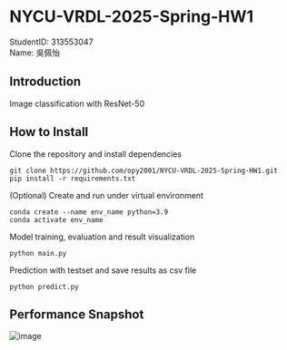 # NYCU-VRDL-2025-Spring-HW1
StudentID: 313553047  
Name: 吳佩怡

## Introduction
Image classification with ResNet-50

## How to Install
Clone the repository and install dependencies
```
git clone https://github.com/opy2001/NYCU-VRDL-2025-Spring-HW1.git
pip install -r requirements.txt
```
(Optional) Create and run under virtual environment
```
conda create --name env_name python=3.9
conda activate env_name
```
Model training, evaluation and result visualization
```
python main.py
```
Prediction with testset and save results as csv file
```
python predict.py
```

## Performance Snapshot
![image](https://github.com/user-attachments/assets/9fd76538-5821-4562-a588-9123fe6860b3)

